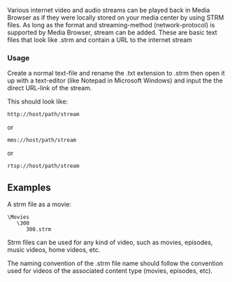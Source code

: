Various internet video and audio streams can be played back in Media Browser as if they were locally stored on your media center by using STRM files. As long as the format and streaming-method (network-protocol) is supported by Media Browser, stream can be added. These are basic text files that look like <name>.strm and contain a URL to the internet stream
 
### Usage

Create a normal text-file and rename the .txt extension to .strm then open it up with a text-editor (like Notepad in Microsoft Windows) and input the the direct URL-link of the stream.

This should look like:

```
http://host/path/stream
```

or 

```
mms://host/path/stream
```

or 

```
rtsp://host/path/stream
```


## Examples

A strm file as a movie:

```
\Movies
   \300
      300.strm
```

Strm files can be used for any kind of video, such as movies, episodes, music videos, home videos, etc.

The naming convention of the .strm file name should follow the convention used for videos of the associated content type (movies, episodes, etc).